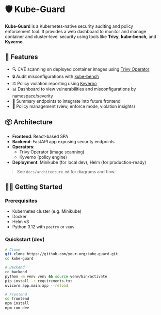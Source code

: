 # 🛡️ Kube-Guard

**Kube-Guard** is a Kubernetes-native security auditing and policy enforcement tool. It provides a web dashboard to monitor and manage container and cluster-level security using tools like **Trivy**, **kube-bench**, and **Kyverno**.

## 🚀 Features

- 🔍 CVE scanning on deployed container images using [Trivy Operator](https://github.com/aquasecurity/trivy-operator)
- 🔒 Audit misconfigurations with [kube-bench](https://github.com/aquasecurity/kube-bench)
- ⚖️ Policy violation reporting using [Kyverno](https://kyverno.io/)
- 📊 Dashboard to view vulnerabilities and misconfigurations by namespace/severity
- 💬 Summary endpoints to integrate into future frontend
- 🔁 Policy management (view, enforce mode, violation insights)

## 📦 Architecture

- **Frontend**: React-based SPA
- **Backend**: FastAPI app exposing security endpoints
- **Operators**:
  - Trivy Operator (image scanning)
  - Kyverno (policy engine)
- **Deployment**: Minikube (for local dev), Helm (for production-ready)

> See `docs/architecture.md` for diagrams and flow.

## 🧑‍💻 Getting Started

### Prerequisites

- Kubernetes cluster (e.g. Minikube)
- Docker
- Helm v3
- Python 3.12 with `poetry` or `venv`

### Quickstart (dev)

```bash
# Clone
git clone https://github.com/your-org/kube-guard.git
cd kube-guard

# Backend
cd backend
python -m venv venv && source venv/bin/activate
pip install -r requirements.txt
uvicorn app.main:app --reload

# Frontend
cd frontend
npm install
npm run dev
